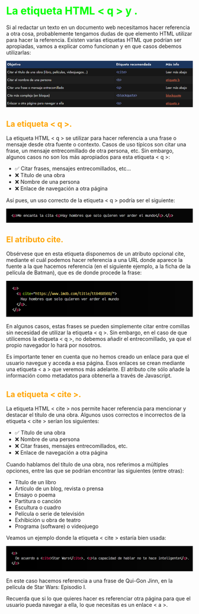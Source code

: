 # <span style="color:lime">La etiqueta HTML < q > y <span cite >.</span>

Si al redactar un texto en un documento web necesitamos hacer referencia a otra cosa, probablemente tengamos dudas de que elemento HTML utilizar para hacer la referencia. Existen varias etiquetas HTML que podrían ser apropiadas, vamos a explicar como funcionan y en que casos debemos utilizarlas:

![alt text](./imagenes-la-etiqueta-html-q-cite/image.png)

## <span style="color:orange">La etiqueta < q >.</span>
La etiqueta HTML < q > se utilizar para hacer referencia a una frase o mensaje desde otra fuente o contexto. Casos de uso típicos son citar una frase, un mensaje entrecomillado de otra persona, etc. Sin embargo, algunos casos no son los más apropiados para esta etiqueta < q >:

   - ✅ Citar frases, mensajes entrecomillados, etc...
   - ❌ Título de una obra
   - ❌ Nombre de una persona
   - ❌ Enlace de navegación a otra página

Así pues, un uso correcto de la etiqueta < q > podría ser el siguiente:

![alt text](./imagenes-la-etiqueta-html-q-cite/image-1.png)

## <span style="color:orange">El atributo cite.</span>
Obsérvese que en esta etiqueta disponemos de un atributo opcional cite, mediante el cuál podemos hacer referencia a una URL donde aparece la fuente a la que hacemos referencia (en el siguiente ejemplo, a la ficha de la película de Batman), que es de donde procede la frase:

![alt text](./imagenes-la-etiqueta-html-q-cite/image-2.png)

En algunos casos, estas frases se pueden simplemente citar entre comillas sin necesidad de utilizar la etiqueta < q >. Sin embargo, en el caso de que utilicemos la etiqueta < q >, no debemos añadir el entrecomillado, ya que el propio navegador lo hará por nosotros.

Es importante tener en cuenta que no hemos creado un enlace para que el usuario navegue y acceda a esa página. Esos enlaces se crean mediante una etiqueta < a > que veremos más adelante. El atributo cite sólo añade la información como metadatos para obtenerla a través de Javascript.

## <span style="color:orange">La etiqueta < cite >.</span>
La etiqueta HTML < cite > nos permite hacer referencia para mencionar y destacar el título de una obra. Algunos usos correctos e incorrectos de la etiqueta < cite > serían los siguientes:

   - ✅ Título de una obra
   - ❌ Nombre de una persona
   - ❌ Citar frases, mensajes entrecomillados, etc.
   - ❌ Enlace de navegación a otra página

Cuando hablamos del título de una obra, nos referimos a múltiples opciones, entre las que se podrían encontrar las siguientes (entre otras):

   - Título de un libro
   - Artículo de un blog, revista o prensa
   - Ensayo o poema
   - Partitura o canción
   - Escultura o cuadro
   - Película o serie de televisión
   - Exhibición u obra de teatro
   - Programa (software) o videojuego

Veamos un ejemplo donde la etiqueta < cite > estaría bien usada:

![alt text](./imagenes-la-etiqueta-html-q-cite/image2.png)

En este caso hacemos referencia a una frase de Qui-Gon Jinn, en la película de Star Wars: Episodio I.

Recuerda que si lo que quieres hacer es referenciar otra página para que el usuario pueda navegar a ella, lo que necesitas es un enlace < a >.

